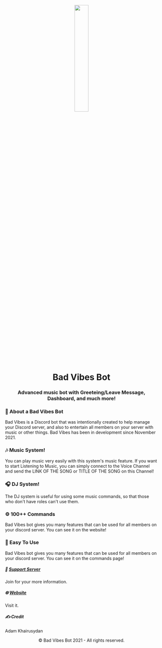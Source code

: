 <div align="center"><img src="https://cdn.discordapp.com/attachments/784917578974756904/938445237502763079/New_BV_png.png?width=522&height=480" width="30%"></div>
<h1 align="center"><b>Bad Vibes Bot</b></h1>
<h3 align="center">Advanced music bot with Greeteing/Leave Message, Dashboard, and much more!</h3>


### 📌 About a Bad Vibes Bot
Bad Vibes is a Discord bot that was intentionally created to help manage your Discord server, and also to entertain all members on your server with music or other things.
Bad Vibes has been in development since November 2021.

### 🎶 Music System!
You can play music very easily with this system's music feature.
If you want to start Listening to Music, you can simply connect to the Voice Channel and send the LINK OF THE SONG or TITLE OF THE SONG on this Channel!

### 🎧 DJ System!
The DJ system is useful for using some music commands, so that those who don't have roles can't use them.

### ⚙️ 100++ Commands
Bad Vibes bot gives you many features that can be used for all members on your discord server. You can see it on the website!

### 🏓 Easy To Use
Bad Vibes bot gives you many features that can be used for all members on your discord server. You can see it on the commands page!


##### 📝 [Support Server](https://discord.gg/wrTHfMqzaQ)
Join for your more information.

##### 🌐 [Website](https://bad-vibes.ml/)
Visit it.

##### ✍️ Credit
Adam Khairusydan

<p align="center">©️ Bad Vibes Bot 2021 - All rights reserved.</p>

